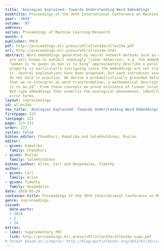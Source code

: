 ```yaml
---
title: 'Analogies Explained: Towards Understanding Word Embeddings'
booktitle: Proceedings of the 36th International Conference on Machine Learning
year: '2019'
volume: '97'
address: 
series: Proceedings of Machine Learning Research
month: 0
publisher: PMLR
pdf: http://proceedings.mlr.press/v97/allen19a/allen19a.pdf
url: http://proceedings.mlr.press/v97/allen19a.html
abstract: Word embeddings generated by neural network methods such as word2vec (W2V)
  are well known to exhibit seemingly linear behaviour, e.g. the embeddings of analogy
  “woman is to queen as man is to king” approximately describe a parallelogram. This
  property is particularly intriguing since the embeddings are not trained to achieve
  it. Several explanations have been proposed, but each introduces assumptions that
  do not hold in practice. We derive a probabilistically grounded definition of paraphrasing
  that we re-interpret as word transformation, a mathematical description of “$w_x$
  is to $w_y$”. From these concepts we prove existence of linear relationship between
  W2V-type embeddings that underlie the analogical phenomenon, identifying explicit
  error terms.
layout: inproceedings
id: allen19a
tex_title: 'Analogies Explained: Towards Understanding Word Embeddings'
firstpage: 223
lastpage: 231
page: 223-231
order: 223
cycles: false
bibtex_editor: Chaudhuri, Kamalika and Salakhutdinov, Ruslan
editor:
- given: Kamalika
  family: Chaudhuri
- given: Ruslan
  family: Salakhutdinov
bibtex_author: Allen, Carl and Hospedales, Timothy
author:
- given: Carl
  family: Allen
- given: Timothy
  family: Hospedales
date: 2019-05-24
container-title: Proceedings of the 36th International Conference on Machine Learning
genre: inproceedings
issued:
  date-parts:
  - 2019
  - 5
  - 24
extras:
- label: Supplementary PDF
  link: http://proceedings.mlr.press/v97/allen19a/allen19a-supp.pdf
# Format based on citeproc: http://blog.martinfenner.org/2013/07/30/citeproc-yaml-for-bibliographies/
---
```

